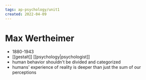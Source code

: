 ```yaml
---
tags: ap-psychology/unit1 
created: 2022-04-09
---
```


# Max Wertheimer

- 1880-1943
- [[gestalt]] [[psychology|psychologist]]
- human behavior shouldn't be divided and categorized
- humans' experience of reality is deeper than just the sum of our perceptions 
